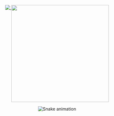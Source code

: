 <div align="center">
<a href="https://github.com/anuraghazra/github-readme-stats">
<img align="top" src="https://github-readme-stats.vercel.app/api?username=Marcos-Auguusto&show_icons=true&title_color=C3D1D9&text_color=7A8490&icon_color=3572A5&bg_color=0D1117&hide_border=true&locale=pt-br">
</a>
<img align="top" height="320" src="https://github-readme-stats.vercel.app/api/top-langs/?username=Marcos-Auguusto&title_color=C3D1D9&text_color=7A8490&bg_color=0D1117&hide_border=true&locale=pt-br">
</div>
<div align="center">

  ![Snake animation](https://github.com/Marcos-Auguusto/Marcos-Auguusto/blob/output/github-contribution-grid-snake.svg)

</div>


